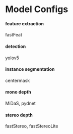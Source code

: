 # Model Configs

#### feature extraction
fastFeat

#### detection
yolov5

#### instance segmentation
centermask

#### mono depth  
MiDaS, pydnet

#### stereo depth
fastStereo, fastStereoLite
